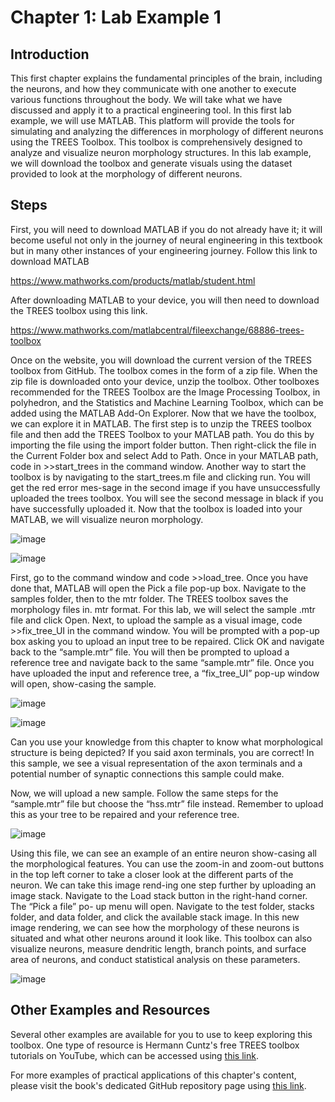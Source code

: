 # Chapter 1: Lab Example 1

## Introduction

This first chapter explains the fundamental principles of the brain, including the neurons, and how they communicate with one another to execute various functions throughout the body. We will take what we have discussed and apply it to a practical engineering tool. In this first lab example, we will use MATLAB. This platform will provide the tools for simulating and analyzing the differences in morphology of different neurons using the TREES Toolbox. This toolbox is comprehensively designed to analyze and visualize neuron morphology structures. In this lab example, we will download the toolbox and generate visuals using the dataset provided to look at the morphology of different neurons. 

## Steps
First, you will need to download MATLAB if you do not already have it; it will become useful not only in the journey of neural engineering in this textbook but in many other instances of your engineering journey. Follow this link to download MATLAB

https://www.mathworks.com/products/matlab/student.html

After downloading MATLAB to your device, you will then need to download the TREES toolbox using this link. 

https://www.mathworks.com/matlabcentral/fileexchange/68886-trees-toolbox

Once on the website, you will download the current version of the TREES toolbox from GitHub. The toolbox comes in the form of a zip file. When the zip file is downloaded onto your device, unzip the toolbox. Other toolboxes recommended for the TREES Toolbox are the Image Processing Toolbox, in polyhedron, and the Statistics and Machine Learning Toolbox, which can be added using the MATLAB Add-On Explorer. 
Now that we have the toolbox, we can explore it in MATLAB. The first step is to unzip the TREES toolbox file and then add the TREES Toolbox to your MATLAB path. You do this by importing the file using the import folder button. Then right-click the file in the Current Folder box and select Add to Path. Once in your MATLAB path, code in >>start_trees in the command window. Another way to start the toolbox is by navigating to the start_trees.m file and clicking run. You will get the red error mes-sage in the second image if you have unsuccessfully uploaded the trees toolbox. You will see the second message in black if you have successfully uploaded it.
Now that the toolbox is loaded into your MATLAB, we will visualize neuron morphology. 

![image](https://github.com/user-attachments/assets/6330fd5e-90d9-4f8c-8ff5-de6f9e47afc8)

![image](https://github.com/user-attachments/assets/c652fb82-3f3e-4600-af44-88c2079b4840)


First, go to the command window and code >>load_tree. Once you have done that, MATLAB will open the Pick a file pop-up box. Navigate to the samples folder, then to the mtr folder. The TREES toolbox saves the morphology files in. mtr format. For this lab, we will select the sample .mtr file and click Open.
Next, to upload the sample as a visual image, code >>fix_tree_UI in the command window. You will be prompted with a pop-up box asking you to upload an input tree to be repaired. Click OK and navigate back to the “sample.mtr” file. You will then be prompted to upload a reference tree and navigate back to the same “sample.mtr” file. Once you have uploaded the input and reference tree, a “fix_tree_UI” pop-up window will open, show-casing the sample.

![image](https://github.com/user-attachments/assets/fc7a2b8a-ecb1-46e8-aa20-ade6b9611713)

![image](https://github.com/user-attachments/assets/8925b40d-5664-478d-9d89-4bbf22b27e2f)

Can you use your knowledge from this chapter to know what morphological structure is being depicted? If you said axon terminals, you are correct! In this sample, we see a visual representation of the axon terminals and a potential number of synaptic connections this sample could make. 

Now, we will upload a new sample. Follow the same steps for the “sample.mtr” file but choose the “hss.mtr” file instead. Remember to upload this as your tree to be repaired and your reference tree. 

![image](https://github.com/user-attachments/assets/63876f2f-486b-41f2-a288-efcef7fb1a21)

Using this file, we can see an example of an entire neuron show-casing all the morphological features. You can use the zoom-in and zoom-out buttons in the top left corner to take a closer look at the different parts of the neuron. 
We can take this image rend-ing one step further by uploading an image stack. 
Navigate to the Load stack button in the right-hand corner. The “Pick a file” po- up menu will open. Navigate to the test folder, stacks folder, and data folder, and click the available stack image.
In this new image rendering, we can see how the morphology of these neurons is situated and what other neurons around it look like. 
This toolbox can also visualize neurons, measure dendritic length, branch points, and surface area of neurons, and conduct statistical analysis on these parameters. 

![image](https://github.com/user-attachments/assets/bc118186-cd0e-4dda-ad20-eca45f9eec4f)

## Other Examples and Resources

Several other examples are available for you to use to keep exploring this toolbox. One type of resource is Hermann Cuntz's free TREES toolbox tutorials on YouTube, which can be accessed using [this link](https://www.youtube.com/@manodelcatan).

For more examples of practical applications of this chapter's content, please visit the book's dedicated GitHub repository page using [this link](https://github.com/bddupre92/Neurobook_BME_UND).

